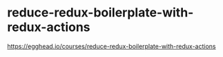 # reduce-redux-boilerplate-with-redux-actions

https://egghead.io/courses/reduce-redux-boilerplate-with-redux-actions
